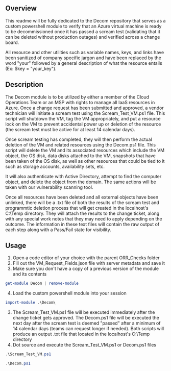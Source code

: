 <h2>Overview</h2>

This readme will be fully dedicated to the Decom repository that serves as a custom powershell module to verify that an Azure virtual machine is ready to be decommissioned once it has passed a scream test (validating that it can be deleted without production outages) and verified across a change board. 

All resource and other utilities such as variable names, keys, and links have been sanitized of company specific jargon and have been replaced by the word "your" followed by a general description of what the resource entails (Ex: $key = "your_key").

<h2>Description</h2>

The Decom module is to be utilized by either a member of the Cloud Operations Team or an MSP with rights to manage all IaaS resources in Azure. Once a change request has been submitted and approved, a vendor technician will initiate a scream test using the Scream_Test_VM.ps1 file. This script will shutdown the VM, tag the VM appropriately, and put a resource lock on the VM to prevent accidental power up or deletion of the resource (the scream test must be active for at least 14 calendar days). 

Once scream testing has completed, they will then perform the actual deletion of the VM and related resources using the Decom.ps1 file. This script will delete the VM and its associated resources which include the VM object, the OS disk, data disks attached to the VM, snapshots that have been taken of the OS disk, as well as other resources that could be tied to it such as storage accounts, availability sets, etc. 

It will also authenticate with Active Directory, attempt to find the computer object, and delete the object from the domain. The same actions will be taken with our vulnerability scanning tool. 

Once all resources have been deleted and all external objects have been unlinked, there will be a .txt file of both the results of the scream test and programmtic deletion process that will get created in the localhost's C:\Temp directory. They will attach the results to the change ticket, along with any special work notes that they may need to apply depending on the outcome. The information in these text files will contain the raw output of each step along with a Pass/Fail state for visibility. 

<h2>Usage</h2>

1. Open a code editor of your choice with the parent ORR_Checks folder
2. Fill out the VM_Request_Fields.json file with server metadata and save it
3. Make sure you don't have a copy of a previous version of the module and its contents
```powershell
get-module Decom | remove-module
```
4. Load the custom powershell module into your session
  ```powershell
  import-module .\Decom\
  ```
3. The Scream_Test_VM.ps1 file will be executed immediately after the change ticket gets approved. The Decom.ps1 file will be executed the next day after the scream test is deemed "passed" after a minimum of 14 calendar days (teams can request longer if needed). Both scripts will produce an output .txt file that located in the localhost's C:\Temp directory 
4. Dot source and execute the Scream_Test_VM.ps1 or Decom.ps1 files 
```powershell
.\Scream_Test_VM.ps1
```
```powershell
.\Decom.ps1
```